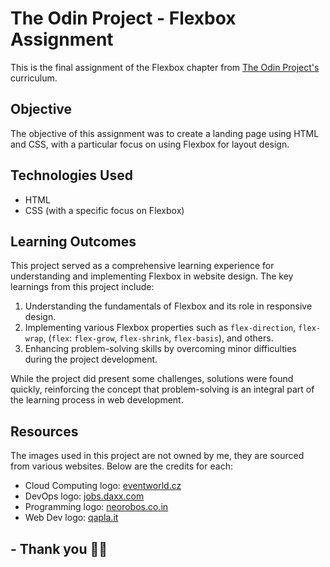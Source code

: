 # The Odin Project - Flexbox Assignment

This is the final assignment of the Flexbox chapter from [The Odin Project's](https://www.theodinproject.com) curriculum. 

## Objective 

The objective of this assignment was to create a landing page using HTML and CSS, with a particular focus on using Flexbox for layout design.

## Technologies Used

- HTML
- CSS (with a specific focus on Flexbox)

## Learning Outcomes

This project served as a comprehensive learning experience for understanding and implementing Flexbox in website design. The key learnings from this project include:

1. Understanding the fundamentals of Flexbox and its role in responsive design.
2. Implementing various Flexbox properties such as `flex-direction`, `flex-wrap`, (`flex`: `flex-grow`, `flex-shrink`, `flex-basis`), and others.
3. Enhancing problem-solving skills by overcoming minor difficulties during the project development.

While the project did present some challenges, solutions were found quickly, reinforcing the concept that problem-solving is an integral part of the learning process in web development.

## Resources

The images used in this project are not owned by me, they are sourced from various websites. Below are the credits for each:

- Cloud Computing logo: [eventworld.cz](https://www.eventworld.cz)
- DevOps logo: [jobs.daxx.com](https://jobs.daxx.com)
- Programming logo: [neorobos.co.in](https://neorobos.co.in)
- Web Dev logo: [qapla.it](https://www.qapla.it)

## - Thank you 💙💙